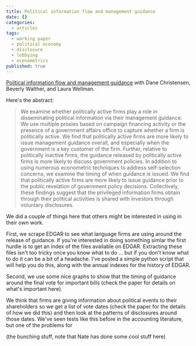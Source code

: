 ```yaml
---
title: Political information flow and management guidance
date: {}
categories:
  - articles
tags:
  - working paper
  - political economy
  - disclosure
  - lobbying
  - econometrics
published: true
---
```


[Political information flow and management guidance](https://papers.ssrn.com/sol3/papers.cfm?abstract_id=3403763)
with Dane Christensen, Beverly Walther, and Laura Wellman.

Here's the abstract:

> We examine whether politically active firms play a role in disseminating political information via their management guidance. We use multiple proxies based on campaign financing activity or the presence of a government affairs office to capture whether a firm is politically active. We find that politically active firms are more likely to issue management guidance overall, and especially when the government is a key customer of the firm. Further, relative to politically inactive firms, the guidance released by politically active firms is more likely to discuss government policies. In addition to using numerous econometric techniques to address self-selection concerns, we examine the timing of when guidance is issued. We find that politically active firms are more likely to issue guidance prior to the public revelation of government policy decisions. Collectively, these findings suggest that the privileged information firms obtain through their political activities is shared with investors through voluntary disclosures.

We did a couple of things here that others might be interested in using in their own work. 

First, we scrape EDGAR to see what language firms are using around the release of guidance. If you're interested in doing something simlar the first hurdle is to get an index of the files available on EDGAR. Extracting these files isn't too tricky once you know what to do ... but if you don't know what to do it can be a bit of a headache. I've posted a simple python script that will help you do this, along with the annual indexes for the history of EDGAR.

Second, we use some nice graphs to show that the timing of guidance around the final vote for important bills (check the paper for details on what's important here).

We think that firms are giving information about political events to their shareholders so we get a list of vote dates (check the paper for the details of how we did this) and then look at the patterns of disclosures around those dates. We've seen tests like this before in the accounting literature, but one of the problems for 

(the bunching stuff, note that Nate has done some cool stuff here)